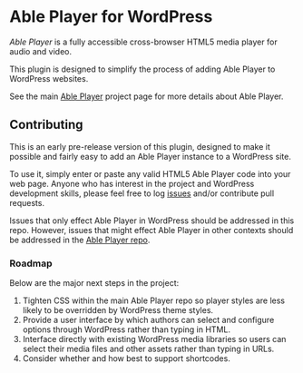 Able Player for WordPress
=========================

*Able Player* is a fully accessible cross-browser HTML5 media player for audio and video. 

This plugin is designed to simplify the process of adding Able Player to WordPress websites. 

See the main [Able Player](http://ableplayer.github.io/ableplayer) project page for more details about Able Player.
    
Contributing
-------------

This is an early pre-release version of this plugin, designed to make it possible and fairly easy to add an Able Player instance to a WordPress site.

To use it, simply enter or paste any valid HTML5 Able Player code into your web page. Anyone who has interest in the project and WordPress development skills, please feel free to log [issues](https://github.com/ableplayer/ableplayer-wordpress/issues) and/or contribute pull requests. 

Issues that only effect Able Player in WordPress should be addressed in this repo. However, issues that might effect Able Player in other contexts should be addressed in the [Able Player repo](https://github.com/ableplayer/ableplayer). 

### Roadmap  

Below are the major next steps in the project:   

1. Tighten CSS within the main Able Player repo so player styles are less likely to be overridden by WordPress theme styles.
2. Provide a user interface by which authors can select and configure options through WordPress rather than typing in HTML.
3. Interface directly with existing WordPress media libraries so users can select their media files and other assets rather than typing in URLs.
4. Consider whether and how best to support shortcodes.

